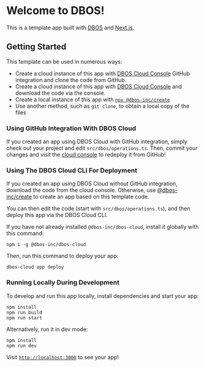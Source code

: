 # Welcome to DBOS!

This is a template app built with [DBOS](https://dbos.dev) and [Next.js](https://nextjs.org/).

## Getting Started

This template can be used in numerous ways:
- Create a cloud instance of this app with [DBOS Cloud Console](https://console.dbos.dev/launch) GitHub integration and clone the code from GitHub.
- Create a cloud instance of this app with [DBOS Cloud Console](https://console.dbos.dev/launch) and download the code via the console.
- Create a local instance of this app with [`npx @dbos-inc/create`](https://docs.dbos.dev/typescript/reference/tools/cli#npx-dbos-inccreate)
- Use another method, such as `git clone`, to obtain a local copy of the files

### Using GitHub Integration With DBOS Cloud

If you created an app using DBOS Cloud with GitHub integration, simply check out your project and edit `src/dbos/operations.ts`.
Then, commit your changes and visit the [cloud console](https://console.dbos.dev/applications) to redeploy it from GitHub!

### Using The DBOS Cloud CLI For Deployment

If you created an app using DBOS Cloud without GitHub integration, download the code from the cloud console.  Otherwise, use [@dbos-inc/create](https://docs.dbos.dev/typescript/reference/tools/cli#npx-dbos-inccreate) to create an app based on this template code.

You can then edit the code (start with `src/dbos/operations.ts`), and then deploy this app via the DBOS Cloud CLI.

If you have not already installed `@dbos-inc/dbos-cloud`, install it globally with this command:

```shell
npm i -g @dbos-inc/dbos-cloud
```

Then, run this command to deploy your app:

```shell
dbos-cloud app deploy
```

### Running Locally During Development

To develop and run this app locally, install dependencies and start your app:

```shell
npm install
npm run build
npm run start
```

Alternatively, run it in dev mode:

```shell
npm install
npm run dev
```

Visit [`http://localhost:3000`](http://localhost:3000) to see your app!
